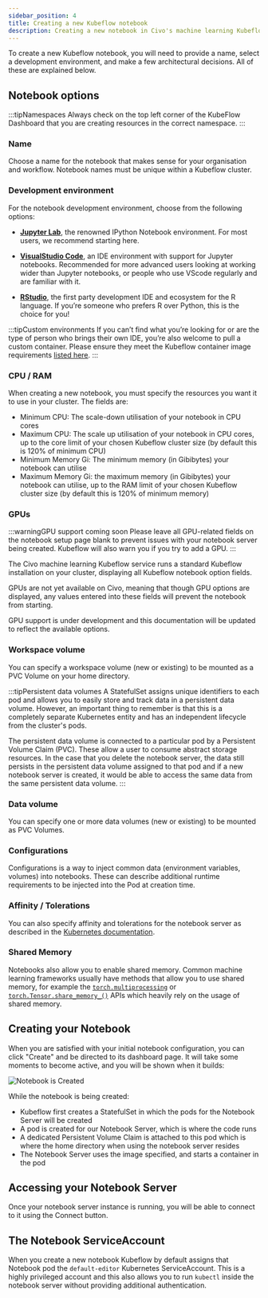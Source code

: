 ```yaml
---
sidebar_position: 4
title: Creating a new Kubeflow notebook
description: Creating a new notebook in Civo's machine learning Kubeflow service
---
```


<head>
  <title>Creating a new Kubeflow notebook | Civo Documentation</title>
</head>

To create a new Kubeflow notebook, you will need to provide a name, select a development environment, and make a few architectural decisions. All of these are explained below.

## Notebook options

:::tipNamespaces
Always check on the top left corner of the KubeFlow Dashboard that you are creating resources in the correct namespace.
:::

### Name

Choose a name for the notebook that makes sense for your organisation and workflow. Notebook names must be unique within a Kubeflow cluster.

### Development environment

For the notebook development environment, choose from the following options:

- **[Jupyter Lab](https://jupyter.org/)**, the renowned IPython Notebook environment. For most users, we recommend starting here.

- **[VisualStudio Code](https://code.visualstudio.com/)**, an IDE environment with support for Jupyter notebooks. Recommended for more advanced users looking at working wider than Jupyter notebooks, or people who use VScode regularly and are familiar with it.

- **[RStudio](https://posit.co/products/open-source/rstudio/)**, the first party development IDE and ecosystem for the R language. If you’re someone who prefers R over Python, this is the choice for you!

:::tipCustom environments
If you can’t find what you’re looking for or are the type of person who brings their own IDE, you’re also welcome to pull a custom container. Please ensure they meet the Kubeflow container image requirements [listed here](https://www.kubeflow.org/docs/components/notebooks/container-images/#image-requirements).
:::

### CPU / RAM

When creating a new notebook, you must specify the resources you want it to use in your cluster. The fields are:

- Minimum CPU: The scale-down utilisation of your notebook in CPU cores
- Maximum CPU: The scale up utilisation of your notebook in CPU cores, up to the core limit of your chosen Kubeflow cluster size (by default this is 120% of minimum CPU)
- Minimum Memory Gi: The minimum memory (in Gibibytes) your notebook can utilise
- Maximum Memory Gi: the maximum memory (in Gibibytes) your notebook can utilise, up to the RAM limit of your chosen Kubeflow cluster size (by default this is 120% of minimum memory)

### GPUs

:::warningGPU support coming soon
Please leave all GPU-related fields on the notebook setup page blank to prevent issues with your notebook server being created. Kubeflow will also warn you if you try to add a GPU.
:::

The Civo machine learning Kubeflow service runs a standard Kubeflow installation on your cluster, displaying all Kubeflow notebook option fields.

GPUs are not yet available on Civo, meaning that though GPU options are displayed, any values entered into these fields will prevent the notebook from starting.

GPU support is under development and this documentation will be updated to reflect the available options.

### Workspace volume

You can specify a workspace volume (new or existing) to be mounted as a PVC Volume on your home directory.

:::tipPersistent data volumes
A StatefulSet assigns unique identifiers to each pod and allows you to easily store and track data in a persistent data volume. However, an important thing to remember is that this is a completely separate Kubernetes entity and has an independent lifecycle from the cluster's pods.

The persistent data volume is connected to a particular pod by a Persistent Volume Claim (PVC). These allow a user to consume abstract storage resources. In the case that you delete the notebook server, the data still persists in the persistent data volume assigned to that pod and if a new notebook server is created, it would be able to access the same data from the same persistent data volume.
:::

### Data volume

You can specify one or more data volumes (new or existing) to be mounted as PVC Volumes.

### Configurations

Configurations is a way to inject common data (environment variables, volumes) into notebooks. These can describe additional runtime requirements to be injected into the Pod at creation time.

### Affinity / Tolerations

You can also specify affinity and tolerations for the notebook server as described in the [Kubernetes documentation](https://kubernetes.io/docs/concepts/scheduling-eviction/taint-and-toleration/).

### Shared Memory

Notebooks also allow you to enable shared memory. Common machine learning frameworks usually have methods that allow you to use shared memory, for example the [`torch.multiprocessing`](https://pytorch.org/docs/stable/multiprocessing.html#module-torch.multiprocessing) or [`torch.Tensor.share_memory_()`](https://pytorch.org/docs/stable/generated/torch.Tensor.share_memory_.html) APIs which heavily rely on the usage of shared memory.

## Creating your Notebook

When you are satisfied with your initial notebook configuration, you can click "Create" and be directed to its dashboard page. It will take some moments to become active, and you will be shown when it builds:

![Notebook is Created](images/nb-created.png)

While the notebook is being created:

- Kubeflow first creates a StatefulSet in which the pods for the Notebook Server will be created
- A pod is created for our Notebook Server, which is where the code runs
- A dedicated Persistent Volume Claim is attached to this pod which is where the home directory when using the notebook server resides
- The Notebook Server uses the image specified, and starts a container in the pod

## Accessing your Notebook Server

Once your notebook server instance is running, you will be able to connect to it using the Connect button.

## The Notebook ServiceAccount

When you create a new notebook Kubeflow by default assigns that Notebook pod the `default-editor` Kubernetes ServiceAccount. This is a highly privileged account and this also allows you to run `kubectl` inside the notebook server without providing additional authentication.